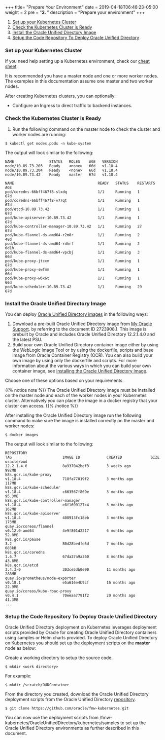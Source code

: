 +++
title=  "Prepare Your Environment"
date = 2019-04-18T06:46:23-05:00
weight = 2
pre = "<b>2. </b>"
description = "Prepare your environment"
+++


1. [Set up your Kubernetes Cluster](#set-up-your-kubernetes-cluster)
1. [Check the Kubernetes Cluster is Ready](#check-the-kubernetes-cluster-is-ready)
1. [Install the Oracle Unified Directory Image](#install-the-oracle-unified-directory-image)
1. [Setup the Code Repository To Deploy Oracle Unified Directory](#setup-the-code-repository-to-deploy-oracle-unified-directory)

### Set up your Kubernetes Cluster

If you need help setting up a Kubernetes environment, check our [cheat sheet](https://oracle.github.io/weblogic-kubernetes-operator/userguide/overview/k8s-setup/).

It is recommended you have a master node and one or more worker nodes. The examples in this documentation assume one master and two worker nodes.

After creating Kubernetes clusters, you can optionally:

* Configure an Ingress to direct traffic to backend instances.

### Check the Kubernetes Cluster is Ready

1. Run the following command on the master node to check the cluster and worker nodes are running:

```
$ kubectl get nodes,pods -n kube-system
```

The output will look similar to the following:

```
NAME                STATUS   ROLES    AGE   VERSION
node/10.89.73.203   Ready    <none>   66d   v1.18.4
node/10.89.73.204   Ready    <none>   66d   v1.18.4
node/10.89.73.42    Ready    master   67d   v1.18.4

NAME                                      READY   STATUS    RESTARTS   AGE
pod/coredns-66bff467f8-slxdq              1/1     Running   1          67d
pod/coredns-66bff467f8-v77qt              1/1     Running   1          67d
pod/etcd-10.89.73.42                      1/1     Running   1          67d
pod/kube-apiserver-10.89.73.42            1/1     Running   1          67d
pod/kube-controller-manager-10.89.73.42   1/1     Running   27         67d
pod/kube-flannel-ds-amd64-r2m8r           1/1     Running   2          48d
pod/kube-flannel-ds-amd64-rdhrf           1/1     Running   2          6d1h
pod/kube-flannel-ds-amd64-vpcbj           1/1     Running   3          66d
pod/kube-proxy-jtcxm                      1/1     Running   1          67d
pod/kube-proxy-swfmm                      1/1     Running   1          66d
pod/kube-proxy-w6x6t                      1/1     Running   1          66d
pod/kube-scheduler-10.89.73.42            1/1     Running   29         67d
```

### Install the Oracle Unified Directory Image

You can deploy [Oracle Unified Directory images](https://github.com/oracle/docker-images/tree/master/OracleUnifiedDirectory) in the following ways:

1. Download a pre-built Oracle Unified Directory image from [My Oracle Support](https://support.oracle.com).  by referring to the document ID 2723908.1. This image is prebuilt by Oracle and includes Oracle Unified Directory 12.2.1.4.0 and the latest PSU.
1. Build your own Oracle Unified Directory container image either by using the WebLogic Image Tool or by using the dockerfile, scripts and base image from Oracle Container Registry (OCR). You can also build your own image by using only the dockerfile and scripts. For more information about the various ways in which you can build your own container image, see [Installing the Oracle Unified Directory Image](https://github.com/oracle/docker-images/tree/master/OracleUnifiedDirectory/README.md#installing-the-oracle-unified-directory-image).

Choose one of these options based on your requirements.

{{% notice note %}}
The Oracle Unified Directory image must be installed on the master node and each of the worker nodes in your Kubernetes cluster. Alternatively you can place the image in a docker registry that your cluster can access.
{{% /notice %}}

After installing the Oracle Unified Directory image run the following command to make sure the image is installed correctly on the master and worker nodes:

```
$ docker images
```

The output will look similar to the following:

```
REPOSITORY                                                                   TAG                       IMAGE ID            CREATED             SIZE
oracle/oud                                                                   12.2.1.4.0                8a937042bef3        3 weeks ago         992MB
k8s.gcr.io/kube-proxy                                                        v1.18.4                   718fa77019f2        3 months ago        117MB
k8s.gcr.io/kube-scheduler                                                    v1.18.4                   c663567f869e        3 months ago        95.3MB
k8s.gcr.io/kube-controller-manager                                           v1.18.4                   e8f1690127c4        3 months ago        162MB
k8s.gcr.io/kube-apiserver                                                    v1.18.4                   408913fc18eb        3 months ago        173MB
quay.io/coreos/flannel                                                       v0.12.0-amd64             4e9f801d2217        6 months ago        52.8MB
k8s.gcr.io/pause                                                             3.2                       80d28bedfe5d        7 months ago        683kB
k8s.gcr.io/coredns                                                           1.6.7                     67da37a9a360        8 months ago        43.8MB
k8s.gcr.io/etcd                                                              3.4.3-0                   303ce5db0e90        11 months ago       288MB
quay.io/prometheus/node-exporter                                             v0.18.1                   e5a616e4b9cf        16 months ago       22.9MB
quay.io/coreos/kube-rbac-proxy                                               v0.4.1                    70eeaa7791f2        20 months ago       41.3MB
...
```

### Setup the Code Repository To Deploy Oracle Unified Directory

Oracle Unified Directory deployment on Kubernetes leverages deployment scripts provided by Oracle for creating Oracle Unified Directory containers using samples or Helm charts provided.  To deploy Oracle Unified Directory on Kubernetes you should set up the deployment scripts on the **master** node as below:

Create a working directory to setup the source code.

```
$ mkdir <work directory>
```

For example:

```
$ mkdir /scratch/OUDContainer
```

From the directory you created, download the Oracle Unified Directory deployment scripts from the Oracle Unified Directory [repository](https://github.com/oracle/fmw-kubernetes.git).

```
$ git clone https://github.com/oracle/fmw-kubernetes.git
```

You can now use the deployment scripts from <Work Directory>/fmw-kubernetes/OracleUnifiedDirectory/kubernetes/samples to set up the Oracle Unified Directory environments as further described in this document.
